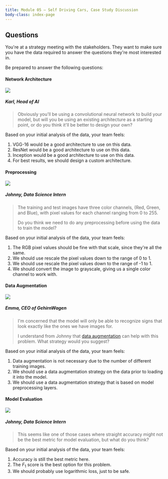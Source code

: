 ```yaml
---
title: Module 05 — Self Driving Cars, Case Study Discussion
body-class: index-page
---
```

<style type="text/css">
    article ol { list-style-type: upper-alpha; }
    article ol li { list-style-type: upper-alpha; }
</style>


## Questions
You're at a strategy meeting with the stakeholders. They want to make sure you have the data required to answer the questions they're most interested in.

Be prepared to answer the following questions:

#### Network Architecture

<div class="dialogue">
	<img src="{{URLROOT}}/shared/img/karl.jpg">
	<h5>Karl, Head of AI</h5>
	<blockquote><p>Obviously you'll be using a convolutional neural network to build your model, but will you be using an existing architecture as a starting point, or do you think it'll be better to design your own?</p></blockquote>
</div>

Based on your initial analysis of the data, your team feels:

1. VGG-16 would be a good architecture to use on this data.
2. ResNet would be a good architecture to use on this data.
3. Inception would be a good architecture to use on this data.
4. For best results, we should design a custom architecture.

#### Preprocessing

<div class="dialogue">
	<img src="{{URLROOT}}/shared/img/johnny.jpg">
	<h5>Johnny, Data Science Intern</h5>
	<blockquote><p>The training and test images have three color channels, (Red, Green, and Blue), with pixel values for each channel ranging from 0 to 255.</p><p>Do you think we need to do any preprocessing before using the data to train the model?</p></blockquote>
</div>

Based on your initial analysis of the data, your team feels:

1. The RGB pixel values should be fine with that scale, since they're all the same.
2. We should use rescale the pixel values down to the range of 0 to 1.
3. We should use rescale the pixel values down to the range of -1 to 1.
4. We should convert the image to grayscale, giving us a single color channel to work with.

#### Data Augmentation

<div class="dialogue">
	<img src="{{URLROOT}}/shared/img/emma.jpg">
	<h5>Emma, CEO of GehirnWagen</h5>
	<blockquote><p>I'm concerned that the model will only be able to recognize signs that look exactly like the ones we have images for.</p><p>I understand from Johnny that <a href="https://www.tensorflow.org/guide/keras/preprocessing_layers#preprocessing_data_before_the_model_or_inside_the_model">data augmentation</a> can help with this problem. What strategy would you suggest?</p></blockquote>
</div>

Based on your initial analysis of the data, your team feels:

1. Data augmentation is not necessary due to the number of different training images.
2. We should use a data augmentation strategy on the data prior to loading it into the model.
3. We should use a data augmentation strategy that is based on model preprocessing layers.

#### Model Evaluation

<div class="dialogue">
	<img src="{{URLROOT}}/shared/img/johnny.jpg">
	<h5>Johnny, Data Science Intern</h5>
	<blockquote><p>This seems like one of those cases where straight accuracy might not be the best metric for model evaluation, but what do you think?</p></blockquote>
</div>

Based on your initial analysis of the data, your team feels:

1. Accuracy is still the best metric here.
2. The $F_1$ score is the best option for this problem.
3. We should probably use logarithmic loss, just to be safe.


[^1]: [CEO photo by Amy Hirschi on Unsplash](https://unsplash.com/photos/b3AYk8HKCl0)

[^2]: [Head of AI photo by Ameer Basheer on Unsplash](https://unsplash.com/photos/ABuzWPku1Ug)

[^3]: [Data Science Intern photo by Fábio Lucas on Unsplash](https://unsplash.com/photos/iczrMDNuvzkml-pxK0Ovmw)
